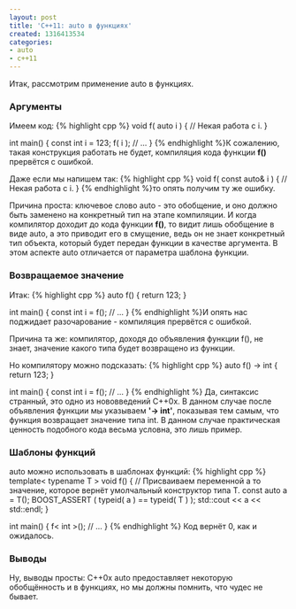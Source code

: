 ```yaml
---
layout: post
title: 'C++11: auto в функциях'
created: 1316413534
categories:
- auto
- c++11
---
```

<!--break-->
Итак, рассмотрим применение auto в функциях.<br/>
<h3>Аргументы</h3>

Имеем код:
{% highlight cpp %}
void f( auto i ) {
    // Некая работа с i.
}

int main() {
    const int i = 123;
    f( i );
    // ...
}
{% endhighlight %}К сожалению, такая конструкция работать не будет, компиляция кода функции **f()** прервётся с ошибкой. 

Даже если мы напишем так:
{% highlight cpp %}
void f( const auto& i ) {
    // Некая работа с i.
}
{% endhighlight %}то опять получим ту же ошибку.

Причина проста: ключевое слово auto - это обобщение, и оно должно быть заменено на конкретный тип на этапе компиляции. И когда компилятор доходит до кода функции **f()**, то видит лишь обобщение в виде auto, а это приводит его в смущение, ведь он не знает конкретный тип объекта, который будет передан функции в качестве аргумента. В этом аспекте auto отличается от параметра шаблона функции.<br/>
<h3>Возвращаемое значение</h3>

Итак:
{% highlight cpp %}
auto f() {
    return 123;
}

int main() {
    const int i = f();
    // ...
}
{% endhighlight %}И опять нас поджидает разочарование - компиляция прервётся с ошибкой.

Причина та же: компилятор, доходя до объявления функции f(), не знает, значение какого типа будет возвращено из функции.

Но компилятору можно подсказать:
{% highlight cpp %}
auto f() -> int {
    return 123;
}

int main() {
    const int i = f();
    // ...
}
{% endhighlight %}
Да, синтаксис странный, это одно из нововведений C++0x. В данном случае после объявления функции мы указываем **'-> int'**, показывая тем самым, что функция возвращает значение типа int. В данном случае практическая ценность подобного кода весьма условна, это лишь пример.<br/>
<h3>Шаблоны функций</h3>

auto можно использовать в шаблонах функций:
{% highlight cpp %}
template< typename T >
void f() {
    // Присваиваем переменной a то значение, которое вернёт умолчальный конструктор типа T.
    const auto a = T();
    BOOST_ASSERT ( typeid( a ) == typeid( T ) );
    std::cout << a << std::endl;
}

int main() {
    f< int >();
    // ...
}
{% endhighlight %}
Код вернёт 0, как и ожидалось.<br/>
<h3>Выводы</h3>
Ну, выводы просты: C++0x auto предоставляет некоторую обобщённость и в функциях, но мы должны помнить, что чудес не бывает.
